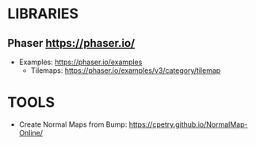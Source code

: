 # LIBRARIES
## Phaser https://phaser.io/
- Examples: https://phaser.io/examples
  - Tilemaps: https://phaser.io/examples/v3/category/tilemap


# TOOLS
- Create Normal Maps from Bump: https://cpetry.github.io/NormalMap-Online/

